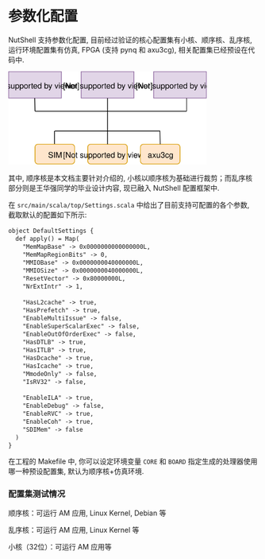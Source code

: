 # 参数化配置

NutShell 支持参数化配置, 目前经过验证的核心配置集有小核、顺序核、乱序核, 运行环境配置集有仿真, FPGA (支持 pynq 和 axu3cg), 相关配置集已经预设在代码中.



<img src="setting.svg" width="400" />

其中, 顺序核是本文档主要针对介绍的, 小核以顺序核为基础进行裁剪；而乱序核部分则是王华强同学的毕业设计内容, 现已融入 NutShell 配置框架中.

在 `src/main/scala/top/Settings.scala` 中给出了目前支持可配置的各个参数, 截取默认的配置如下所示:

```
object DefaultSettings {
  def apply() = Map(
    "MemMapBase" -> 0x0000000000000000L,
    "MemMapRegionBits" -> 0,
    "MMIOBase" -> 0x0000000040000000L,
    "MMIOSize" -> 0x0000000040000000L,
    "ResetVector" -> 0x80000000L,
    "NrExtIntr" -> 1,

    "HasL2cache" -> true,
    "HasPrefetch" -> true,
    "EnableMultiIssue" -> false,
    "EnableSuperScalarExec" -> false,
    "EnableOutOfOrderExec" -> false,
    "HasDTLB" -> true,
    "HasITLB" -> true,
    "HasDcache" -> true,
    "HasIcache" -> true,
    "MmodeOnly" -> false,
    "IsRV32" -> false,

    "EnableILA" -> true,
    "EnableDebug" -> false,
    "EnableRVC" -> true,
    "EnableCoh" -> true,
    "SDIMem" -> false
  )
}
```

在工程的 Makefile 中, 你可以设定环境变量 `CORE` 和  `BOARD` 指定生成的处理器使用哪一种预设配置集, 默认为顺序核+仿真环境.

### 配置集测试情况

顺序核：可运行 AM 应用, Linux Kernel, Debian 等

乱序核：可运行 AM 应用, Linux Kernel 等

小核（32位）：可运行 AM 应用等